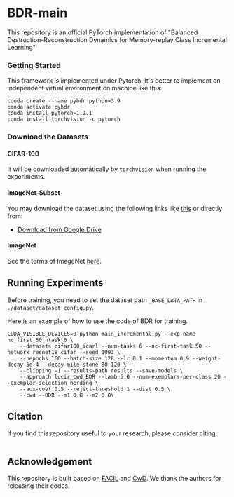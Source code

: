 # BDR-main

This repository is an official PyTorch implementation of "Balanced Destruction-Reconstruction Dynamics for Memory-replay Class Incremental Learning"

### Getting Started

This framework is implemented under Pytorch. It's better to implement an independent virtual environment on machine like this:
```
conda create --name pybdr python=3.9
conda activate pybdr
conda install pytorch=1.2.1
conda install torchvision -c pytorch
```

### Download the Datasets
#### CIFAR-100
It will be downloaded automatically by `torchvision` when running the experiments.

#### ImageNet-Subset
You may download the dataset using the following links like [this](https://github.com/yaoyao-liu/class-incremental-learning) or directly from:
- [Download from Google Drive](https://drive.google.com/file/d/1n5Xg7Iye_wkzVKc0MTBao5adhYSUlMCL/view?usp=sharing)

#### ImageNet
See the terms of ImageNet [here](https://image-net.org/download.php).


## Running Experiments
Before training, you need to set the dataset path `_BASE_DATA_PATH`  in `./dataset/dataset_config.py`.

Here is an example of how to use the code of BDR for training.
```
CUDA_VISIBLE_DEVICES=0 python main_incremental.py --exp-name nc_first_50_ntask_6 \
	--datasets cifar100_icarl --num-tasks 6 --nc-first-task 50 --network resnet18_cifar --seed 1993 \
	--nepochs 160 --batch-size 128 --lr 0.1 --momentum 0.9 --weight-decay 5e-4 --decay-mile-stone 80 120 \
	--clipping -1 --results-path results --save-models \
	--approach lucir_cwd_BDR --lamb 5.0 --num-exemplars-per-class 20 --exemplar-selection herding \
	--aux-coef 0.5 --reject-threshold 1 --dist 0.5 \
	--cwd --BDR --m1 0.8 --m2 0.8\
```

## Citation

If you find this repository useful to your research, please consider citing:
```
```

## Acknowledgement

This repository is built based on [FACIL](https://github.com/mmasana/FACIL) and [CwD](https://github.com/Yujun-Shi/CwD). We thank the authors for releasing their codes.

